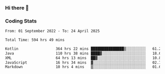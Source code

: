 ### Hi there 👋

<!--
**Girrafeec/girrafeec** is a ✨ _special_ ✨ repository because its `README.md` (this file) appears on your GitHub profile.

Here are some ideas to get you started:

- 🔭 I’m currently working on ...
- 🌱 I’m currently learning ...
- 👯 I’m looking to collaborate on ...
- 🤔 I’m looking for help with ...
- 💬 Ask me about ...
- 📫 How to reach me: ...
- 😄 Pronouns: ...
- ⚡ Fun fact: ...
-->

### Coding Stats
<!--START_SECTION:waka-->

```txt
From: 01 September 2022 - To: 24 April 2025

Total Time: 594 hrs 49 mins

Kotlin                 364 hrs 22 mins ███████████████▒░░░░░░░░░   61.26 %
Java                   110 hrs 38 mins ████▓░░░░░░░░░░░░░░░░░░░░   18.60 %
XML                    64 hrs 13 mins  ██▓░░░░░░░░░░░░░░░░░░░░░░   10.80 %
JavaScript             16 hrs 34 mins  ▓░░░░░░░░░░░░░░░░░░░░░░░░   02.79 %
Markdown               10 hrs 4 mins   ▒░░░░░░░░░░░░░░░░░░░░░░░░   01.69 %
```

<!--END_SECTION:waka-->

